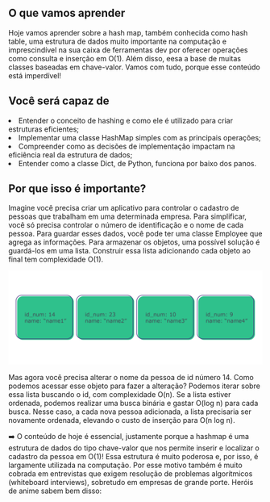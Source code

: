 ## O que vamos aprender

Hoje vamos aprender sobre a hash map, também conhecida como hash table, uma estrutura de dados muito importante na computação e imprescindível na sua caixa de ferramentas dev por oferecer operações como consulta e inserção em O(1). Além disso, eesa a base de muitas classes baseadas em chave-valor.
Vamos com tudo, porque esse conteúdo está imperdível!

## Você será capaz de

<li>Entender o conceito de hashing e como ele é utilizado para criar estruturas eficientes;
<li>Implementar uma classe HashMap simples com as principais operações;
<li>Compreender como as decisões de implementação impactam na eficiência real da estrutura de dados;
<li>Entender como a classe Dict, de Python, funciona por baixo dos panos.

## Por que isso é importante?

Imagine você precisa criar um aplicativo para controlar o cadastro de pessoas que trabalham em uma determinada empresa. Para simplificar, você só precisa controlar o número de identificação e o nome de cada pessoa. Para guardar esses dados, você pode ter uma classe Employee que agrega as informações. Para armazenar os objetos, uma possível solução é guardá-los em uma lista. Construir essa lista adicionando cada objeto ao final tem complexidade O(1).

<img src='lista_de_employees-.png'>

Mas agora você precisa alterar o nome da pessoa de id número 14. Como podemos acessar esse objeto para fazer a alteração? Podemos iterar sobre essa lista buscando o id, com complexidade O(n). Se a lista estiver ordenada, podemos realizar uma busca binária e gastar O(log n) para cada busca. Nesse caso, a cada nova pessoa adicionada, a lista precisaria ser novamente ordenada, elevando o custo de inserção para O(n log n).

➡️ O conteúdo de hoje é essencial, justamente porque a hashmap é uma estrutura de dados do tipo chave-valor que nos permite inserir e localizar o cadastro da pessoa em O(1)! Essa estrutura é muito poderosa e, por isso, é largamente utilizada na computação. Por esse motivo também é muito cobrada em entrevistas que exigem resolução de problemas algorítmicos (whiteboard interviews), sobretudo em empresas de grande porte. Heróis de anime sabem bem disso:

